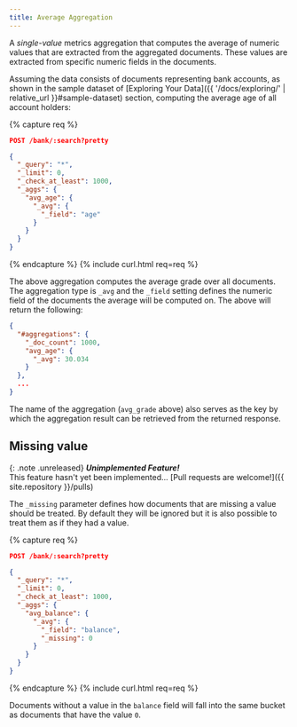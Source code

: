 ```yaml
---
title: Average Aggregation
---
```


A _single-value_ metrics aggregation that computes the average of numeric values
that are extracted from the aggregated documents. These values are extracted
from specific numeric fields in the documents.

Assuming the data consists of documents representing bank accounts, as shown in
the sample dataset of [Exploring Your Data]({{ '/docs/exploring/' | relative_url }}#sample-dataset)
section, computing the average age of all account holders:

{% capture req %}

```json
POST /bank/:search?pretty

{
  "_query": "*",
  "_limit": 0,
  "_check_at_least": 1000,
  "_aggs": {
    "avg_age": {
      "_avg": {
        "_field": "age"
      }
    }
  }
}
```
{% endcapture %}
{% include curl.html req=req %}

The above aggregation computes the average grade over all documents. The
aggregation type is `_avg` and the `_field` setting defines the numeric field
of the documents the average will be computed on. The above will return the
following:

```json
{
  "#aggregations": {
    "_doc_count": 1000,
    "avg_age": {
      "_avg": 30.034
    }
  },
  ...
}
```

The name of the aggregation (`avg_grade` above) also serves as the key by which
the aggregation result can be retrieved from the returned response.


## Missing value

{: .note .unreleased}
**_Unimplemented Feature!_**<br>
This feature hasn't yet been implemented...
[Pull requests are welcome!]({{ site.repository }}/pulls)

The `_missing` parameter defines how documents that are missing a value should
be treated. By default they will be ignored but it is also possible to treat
them as if they had a value.

{% capture req %}

```json
POST /bank/:search?pretty

{
  "_query": "*",
  "_limit": 0,
  "_check_at_least": 1000,
  "_aggs": {
    "avg_balance": {
      "_avg": {
        "_field": "balance",
        "_missing": 0
      }
    }
  }
}
```
{% endcapture %}
{% include curl.html req=req %}

Documents without a value in the `balance` field will fall into the same bucket
as documents that have the value `0`.

